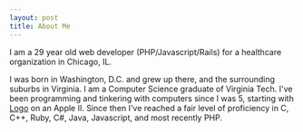 ```yaml
---
layout: post
title: About Me
---
```

I am a 29 year old web developer (PHP/Javascript/Rails) for a healthcare organization in Chicago, IL.

I was born in Washington, D.C. and grew up there, and the surrounding suburbs in Virginia. I am a Computer Science
graduate of Virginia Tech. I've been programming and tinkering with computers since I was 5, starting with  [Logo][1]
on an Apple II. Since then I've reached a fair level of proficiency in C, C++, Ruby, C#, Java, Javascript, and most 
recently PHP.

[1]: http://el.media.mit.edu/Logo-foundation/logo/index.html